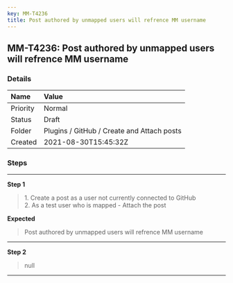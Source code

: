 ```yaml
---
key: MM-T4236
title: Post authored by unmapped users will refrence MM username
---
```


## MM-T4236: Post authored by unmapped users will refrence MM username

### Details

| Name     | Value                                      |
| :------- | :----------------------------------------- |
| Priority | Normal                                     |
| Status   | Draft                                      |
| Folder   | Plugins / GitHub / Create and Attach posts |
| Created  | 2021-08-30T15:45:32Z                       |

### Steps

<hr/>

**Step 1**

> <article>1. Create a post as a user not currently connected to GitHub<br />2. As a test user who is mapped - Attach the post</article>

**Expected**

> <article>Post authored by unmapped users will refrence MM username</article>

<hr/>

**Step 2**

> <article>null</article>

<hr/>
